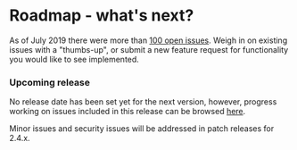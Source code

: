 # Roadmap - what's next?

As of July 2019 there were more than [100 open issues](https://github.com/gbif/ipt/issues "Link to open IPT issues"). Weigh in on existing issues with a "thumbs-up", or submit a new feature request for functionality you would like to see implemented.

### Upcoming release

No release date has been set yet for the next version, however, progress working on issues included in this release can be browsed [here](https://github.com/gbif/ipt/projects/2).

Minor issues and security issues will be addressed in patch releases for 2.4.x.

